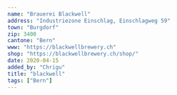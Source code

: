 ```yaml
---
name: "Brauerei Blackwell"
address: "Industriezone Einschlag, Einschlagweg 59"
town: "Burgdorf"
zip: 3400
cantone: "Bern"
www: "https://blackwellbrewery.ch"
shop: "https://blackwellbrewery.ch/shop/"
date: 2020-04-15
added_by: "Chrigu"
title: "blackwell"
tags: ["Bern"]
---
```


